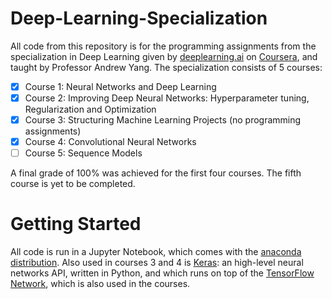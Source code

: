 # Deep-Learning-Specialization
All code from this repository is for the programming assignments from the specialization in Deep Learning given by [deeplearning.ai](https://www.deeplearning.ai/) on [Coursera](https://www.coursera.org/specializations/deep-learning?skipBrowseRedirect=true), and taught by Professor Andrew Yang.  The specialization consists of 5 courses:
- [x] Course 1: Neural Networks and Deep Learning  
- [x] Course 2: Improving Deep Neural Networks: Hyperparameter tuning, Regularization and Optimization
- [x] Course 3: Structuring Machine Learning Projects (no programming assignments)
- [x] Course 4: Convolutional Neural Networks
- [ ] Course 5: Sequence Models  

A final grade of 100% was achieved for the first four courses. The fifth course is yet to be completed.

# Getting Started
All code is run in a Jupyter Notebook, which comes with the [anaconda distribution](https://www.anaconda.com/). Also used in courses 3 and 4 is [Keras](https://keras.io/): an high-level neural networks API, written in Python, and which runs on top of the [TensorFlow Network](https://www.tensorflow.org/), which is also used in the courses.
